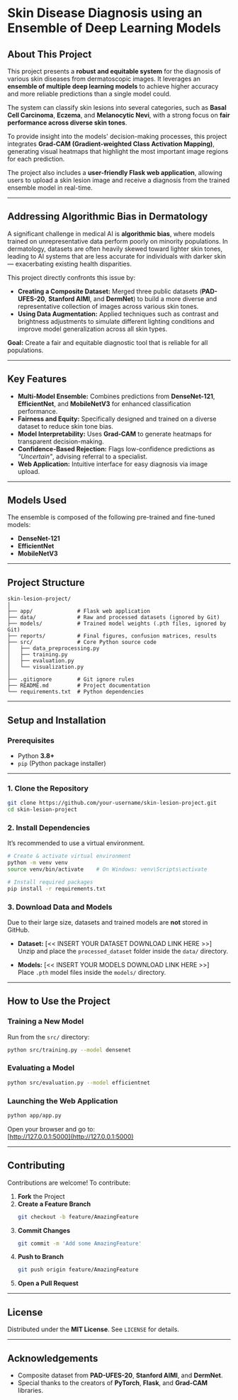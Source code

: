 # Skin Disease Diagnosis using an Ensemble of Deep Learning Models

## About This Project
This project presents a **robust and equitable system** for the diagnosis of various skin diseases from dermatoscopic images. It leverages an **ensemble of multiple deep learning models** to achieve higher accuracy and more reliable predictions than a single model could.  

The system can classify skin lesions into several categories, such as **Basal Cell Carcinoma**, **Eczema**, and **Melanocytic Nevi**, with a strong focus on **fair performance across diverse skin tones**.

To provide insight into the models' decision-making processes, this project integrates **Grad-CAM (Gradient-weighted Class Activation Mapping)**, generating visual heatmaps that highlight the most important image regions for each prediction.

The project also includes a **user-friendly Flask web application**, allowing users to upload a skin lesion image and receive a diagnosis from the trained ensemble model in real-time.

---

## Addressing Algorithmic Bias in Dermatology
A significant challenge in medical AI is **algorithmic bias**, where models trained on unrepresentative data perform poorly on minority populations. In dermatology, datasets are often heavily skewed toward lighter skin tones, leading to AI systems that are less accurate for individuals with darker skin — exacerbating existing health disparities.

This project directly confronts this issue by:

- **Creating a Composite Dataset:** Merged three public datasets (**PAD-UFES-20**, **Stanford AIMI**, and **DermNet**) to build a more diverse and representative collection of images across various skin tones.
- **Using Data Augmentation:** Applied techniques such as contrast and brightness adjustments to simulate different lighting conditions and improve model generalization across all skin types.

**Goal:** Create a fair and equitable diagnostic tool that is reliable for all populations.

---

## Key Features
- **Multi-Model Ensemble:** Combines predictions from **DenseNet-121**, **EfficientNet**, and **MobileNetV3** for enhanced classification performance.
- **Fairness and Equity:** Specifically designed and trained on a diverse dataset to reduce skin tone bias.
- **Model Interpretability:** Uses **Grad-CAM** to generate heatmaps for transparent decision-making.
- **Confidence-Based Rejection:** Flags low-confidence predictions as *"Uncertain"*, advising referral to a specialist.
- **Web Application:** Intuitive interface for easy diagnosis via image upload.

---

## Models Used
The ensemble is composed of the following pre-trained and fine-tuned models:
- **DenseNet-121**
- **EfficientNet**
- **MobileNetV3**

---

## Project Structure
```
skin-lesion-project/
│
├── app/              # Flask web application
├── data/             # Raw and processed datasets (ignored by Git)
├── models/           # Trained model weights (.pth files, ignored by Git)
├── reports/          # Final figures, confusion matrices, results
├── src/              # Core Python source code
│   ├── data_preprocessing.py
│   ├── training.py
│   ├── evaluation.py
│   └── visualization.py
│
├── .gitignore        # Git ignore rules
├── README.md         # Project documentation
└── requirements.txt  # Python dependencies
```

---

## Setup and Installation

### **Prerequisites**
- Python **3.8+**
- `pip` (Python package installer)

---

### **1. Clone the Repository**
```bash
git clone https://github.com/your-username/skin-lesion-project.git
cd skin-lesion-project
```

### **2. Install Dependencies**
It’s recommended to use a virtual environment.

```bash
# Create & activate virtual environment
python -m venv venv
source venv/bin/activate    # On Windows: venv\Scripts\activate

# Install required packages
pip install -r requirements.txt
```

### **3. Download Data and Models**
Due to their large size, datasets and trained models are **not** stored in GitHub.

- **Dataset:** [<< INSERT YOUR DATASET DOWNLOAD LINK HERE >>]  
  Unzip and place the `processed_dataset` folder inside the `data/` directory.

- **Models:** [<< INSERT YOUR MODELS DOWNLOAD LINK HERE >>]  
  Place `.pth` model files inside the `models/` directory.

---

## How to Use the Project

### **Training a New Model**
Run from the `src/` directory:
```bash
python src/training.py --model densenet
```

### **Evaluating a Model**
```bash
python src/evaluation.py --model efficientnet
```

### **Launching the Web Application**
```bash
python app/app.py
```
Open your browser and go to:  
[http://127.0.0.1:5000](http://127.0.0.1:5000)

---

## Contributing
Contributions are welcome! To contribute:

1. **Fork** the Project  
2. **Create a Feature Branch**  
   ```bash
   git checkout -b feature/AmazingFeature
   ```
3. **Commit Changes**  
   ```bash
   git commit -m 'Add some AmazingFeature'
   ```
4. **Push to Branch**  
   ```bash
   git push origin feature/AmazingFeature
   ```
5. **Open a Pull Request**

---

## License
Distributed under the **MIT License**. See `LICENSE` for details.

---

## Acknowledgements
- Composite dataset from **PAD-UFES-20**, **Stanford AIMI**, and **DermNet**.
- Special thanks to the creators of **PyTorch**, **Flask**, and **Grad-CAM** libraries.
